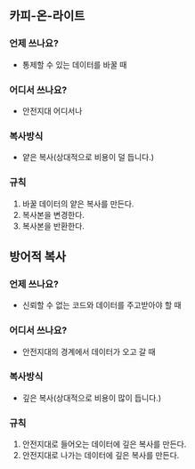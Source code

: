 ## 카피-온-라이트

### 언제 쓰나요?

- 통제할 수 있는 데이터를 바꿀 때

### 어디서 쓰나요?

- 안전지대 어디서나

### 복사방식

- 얕은 복사(상대적으로 비용이 덜 듭니다.)

### 규칙

1. 바꿀 데이터의 얕은 복사를 만든다.
2. 복사본을 변경한다.
3. 복사본을 반환한다.

## 방어적 복사

### 언제 쓰나요?

- 신뢰할 수 없는 코드와 데이터를 주고받아야 할 때

### 어디서 쓰나요?

- 안전지대의 경계에서 데이터가 오고 갈 때

### 복사방식

- 깊은 복사(상대적으로 비용이 많이 듭니다.)

### 규칙

1. 안전지대로 들어오는 데이터에 깊은 복사를 만든다.
2. 안전지대로 나가는 데이터에 깊은 복사를 만든다.
